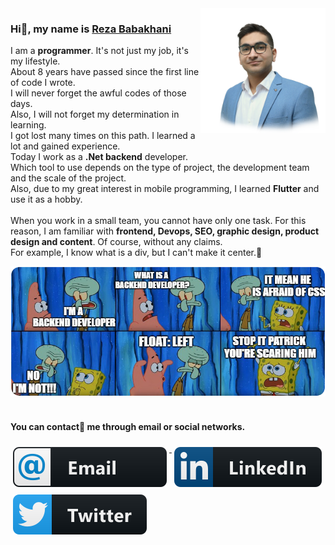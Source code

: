 <img align='right' src='img/personal-fade.png' width='200"'>

### Hi👋, my name is [Reza Babakhani](https://rezababakhani.ir)


<p>
I am a <b>programmer</b>. It's not just my job, it's my lifestyle.
<br/>
About 8 years have passed since the first line of code I wrote.
<br/>
I will never forget the awful codes of those days.
<br/>
Also, I will not forget my determination in learning.
<br/>
I got lost many times on this path. I learned a lot and gained experience.
<br/>
Today I work as a <b>.Net backend</b> developer.
<br/>
Which tool to use depends on the type of project, the development team and the scale of the project.
<br/>
Also, due to my great interest in mobile programming, I learned <b>Flutter</b> and use it as a hobby.
<br/>
<br/>
When you work in a small team, you cannot have only one task. For this reason, I am familiar with <b>frontend, Devops, SEO, graphic design, product design and content</b>. Of course, without any claims.<br/>For example, I know what is a div, but I can't make it center.🤣
</p>
<img  src='img/meme.png'>

<br/>
<br/>

#### You can contact🤙 me through email or social networks.
 


<a href="mailto:reza_babakhani@outlook.com" target="_blank">
    <img src="img/email_me.svg" alt="linkedin" style="vertical-align:top; margin:6px 4px">
  </a> 
  <a href="https://www.linkedin.com/in/babakhani/" target="_blank">
    <img src="img/linkedin.svg" alt="linkedin" style="vertical-align:top; margin:6px 4px">
  </a>  
  
  <a href="https://twitter.com/Reza_Babakhani_" target="_blank">
    <img src="img/twitter.svg" alt="reddit" style="vertical-align:top; margin:6px 4px">
  </a>   
  



